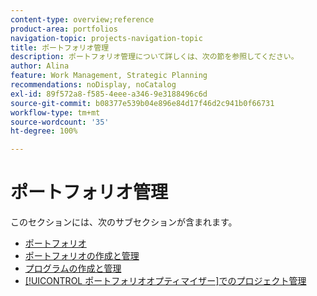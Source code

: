 ```yaml
---
content-type: overview;reference
product-area: portfolios
navigation-topic: projects-navigation-topic
title: ポートフォリオ管理
description: ポートフォリオ管理について詳しくは、次の節を参照してください。
author: Alina
feature: Work Management, Strategic Planning
recommendations: noDisplay, noCatalog
exl-id: 89f572a8-f585-4eee-a346-9e3188496c6d
source-git-commit: b08377e539b04e896e84d17f46d2c941b0f66731
workflow-type: tm+mt
source-wordcount: '35'
ht-degree: 100%

---
```


# ポートフォリオ管理

このセクションには、次のサブセクションが含まれます。

* [ポートフォリオ](../../manage-work/portfolios/portfolios-overview/portfolio-overview-1.md)
* [ポートフォリオの作成と管理](../../manage-work/portfolios/create-and-manage-portfolios/create-and-manage-portfolios.md)
* [プログラムの作成と管理](../../manage-work/portfolios/create-and-manage-programs/create-and-manage-programs.md)
* [[!UICONTROL ポートフォリオオプティマイザー]でのプロジェクト管理](../../manage-work/portfolios/portfolio-optimizer/manage-projects-in-portfolio-optimizer.md)
